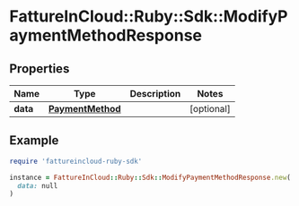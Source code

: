 # FattureInCloud::Ruby::Sdk::ModifyPaymentMethodResponse

## Properties

| Name | Type | Description | Notes |
| ---- | ---- | ----------- | ----- |
| **data** | [**PaymentMethod**](PaymentMethod.md) |  | [optional] |

## Example

```ruby
require 'fattureincloud-ruby-sdk'

instance = FattureInCloud::Ruby::Sdk::ModifyPaymentMethodResponse.new(
  data: null
)
```


